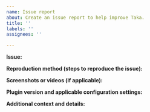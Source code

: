 ```yaml
---
name: Issue report
about: Create an issue report to help improve Taka.
title: ''
labels: ''
assignees: ''

---
```


**Issue:**

**Reproduction method (steps to reproduce the issue):**

**Screenshots or videos (if applicable):**

**Plugin version and applicable configuration settings:**

**Additional context and details:**
